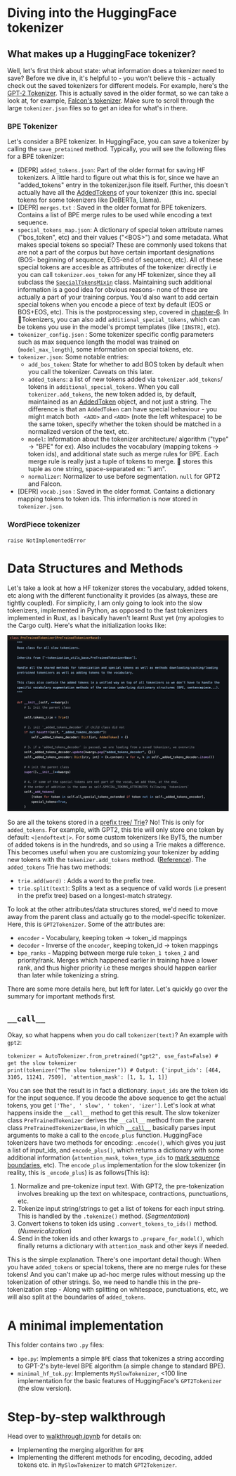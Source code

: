 <!-- toc -->

# Diving into the HuggingFace tokenizer
## What makes up a HuggingFace tokenizer?
Well, let's first think about state: what information does a tokenizer need to save? 
Before we dive in, it's helpful to - you won't believe this - actually check out the saved tokenizers for different models. For example, here's the [GPT-2 Tokenizer](https://huggingface.co/SumanthRH/gpt2-tokenizer/tree/main). This is actually saved in the older format, so we can take a look at, for example, [Falcon's tokenizer](https://huggingface.co/SumanthRH/falcon-tokenizer/tree/main). Make sure to scroll through the large `tokenizer.json` files so to get an idea for what's in there. 
### BPE Tokenizer
Let's consider a BPE tokenizer. In HuggingFace, you can save a tokenizer by calling the `save_pretained` method. Typically, you will see the following files for a BPE tokenizer:
- [DEPR] `added_tokens.json`: Part of the older format for saving HF tokenizers. A little hard to figure out what this is for, since we have an "added_tokens" entry in the tokenizer.json file itself. Further, this doesn't actually have all the [AddedTokens](https://huggingface.co/docs/tokenizers/api/added-tokens) of your tokenizer (this inc. special tokens for some tokenizers like DeBERTa, Llama). 
- [DEPR] `merges.txt` : Saved in the older format for BPE tokenizers. Contains a list of BPE merge rules to be used while encoding a text sequence. 
- `special_tokens_map.json`: A dictionary of special token attribute names ("bos_token", etc) and their values ("\<BOS\>") and some metadata. What makes special tokens so special? These are commonly used tokens that are not a part of the corpus but have certain important designations (BOS- beginning of sequence, EOS-end of sequence, etc). All of these special tokens are accesible as attributes of the tokenizer directly i.e you can call `tokenizer.eos_token` for any HF tokenizer, since they all subclass the [`SpecialTokensMixin`](https://github.com/huggingface/transformers/blob/ced9fd86f55ebb6b656c273f6e23f8ba50652f83/src/transformers/tokenization_utils_base.py#L795) class. Maintaining such additional information is a good idea for obvious reasons- none of these are actually a part of your training corpus. You'd also want to add certain special tokens when you encode a piece of text by default (EOS or BOS+EOS, etc). This is the postprocessing step, covered in [chapter-6](/6-postprocessing-and-more/). In 🤗Tokenizers, you can also add `additional_special_tokens`, which can be tokens you use in the model's prompt templates (like `[INSTR]`, etc). 
- `tokenizer_config.json` : Some tokenizer specific config parameters such as max sequence length the model was trained on (`model_max_length`), some information on special tokens, etc.
- `tokenizer.json`: Some notable entries:
    - `add_bos_token`: State for whether to add BOS token by default when you call the tokenizer. Caveats on this later. 
    - `added_tokens`: a list of new tokens added via `tokenizer.add_tokens`/ tokens in `additional_special_tokens`. When you call `tokenizer.add_tokens`, the new token added is, by default, maintained as an [AddedToken](https://huggingface.co/docs/tokenizers/api/added-tokens) object, and not just a string. The difference is that an `AddedToken` can have special behaviour - you might match both ` <ADD>` and `<ADD>` (note the left whitespace) to be the same token, specify whether the token should be matched in a normalized version of the text, etc. 
    - `model`:  Information about the tokenizer architecture/ algorithm ("type" -> "BPE" for ex). Also includes the vocabulary (mapping tokens -> token ids), and additional state such as merge rules for BPE.  Each merge rule is really just a tuple of tokens to merge. 🤗 stores this tuple as one string, space-separated ex: "i am". 
    - `normalizer`: Normalizer to use before segmentation.  `null` for GPT2 and Falcon.
- [DEPR] `vocab.json` : Saved in the older format. Contains a dictionary mapping tokens to token ids. This information is now stored in `tokenizer.json`. 

### WordPiece tokenizer
`raise NotImplementedError`

# Data Structures and Methods
Let's take a look at how a HF tokenizer stores the vocabulary, added tokens, etc along with the different functionality it provides (as always, these are tightly coupled). For simplicity, I am only going to look into the slow tokenizers, implemented in Python, as opposed to the fast tokenizers implemented in Rust, as I basically haven't learnt Rust yet (my apologies to the Cargo cult). Here's what the initialization looks like:

![HF Slow tokenizer](hf_slow.png)

So are all the tokens stored in a [prefix tree/ Trie](https://en.wikipedia.org/wiki/Trie)? No! This is only for `added_tokens`. For example, with GPT2, this trie will only store one token by default: `<|endoftext|>`. For some custom tokenizers like ByT5, the number of added tokens is in the hundreds, and so using a Trie makes a difference. This becomes useful when you are customizing your tokenizer by adding new tokens with the `tokenizer.add_tokens` method. ([Reference](https://github.com/huggingface/transformers/pull/13220)). The `added_tokens` Trie has two methods: 
- `trie.add(word)` : Adds a word to the prefix tree.
- `trie.split(text)`: Splits a text as a sequence of valid words (i.e present in the prefix tree) based on a longest-match strategy. 

To look at the other attributes/data structures stored, we'd need to move away from the parent class and actually go to the model-specific tokenizer. Here, this is `GPT2Tokenizer`. Some of the attributes are:
- `encoder` - Vocabulary, keeping token -> token_id mappings
- `decoder` - Inverse of the `encoder`, keeping token_id -> token mappings
- `bpe_ranks` - Mapping between merge rule `token_1 token_2` and priority/rank. Merges which happened earlier in training have a lower rank, and thus higher priority i.e these merges should happen earlier than later while tokenizing a string.

There are some more details here, but left for later. Let's quickly go over the summary for important methods first.

## `__call__`
Okay, so what happens when you do call `tokenizer(text)`? An example with `gpt2`:
```
tokenizer = AutoTokenizer.from_pretrained("gpt2", use_fast=False) # get the slow tokenizer
print(tokenizer("The slow tokenizer")) # Output: {'input_ids': [464, 3105, 11241, 7509], 'attention_mask': [1, 1, 1, 1]}
```
You can see that the result is in fact a dictionary. `input_ids` are the token ids for the input sequence. If you decode the above sequence to get the actual tokens, you get `['The', ' slow', ' token', 'izer']`. Let's look at what happens inside the `__call__` method to get this result. The slow tokenizer class `PreTrainedTokenizer` derives the `__call__` method from the parent class `PreTrainedTokenizerBase`, in which [`__call__`](https://github.com/huggingface/transformers/blob/25b0f2033ba23e354ef2f665764248fcbb3f49ba/src/transformers/tokenization_utils_base.py#L2729) basically parses input arguments to make a call to the `encode_plus` function. HuggingFace tokenizers have two methods for encoding: `.encode()`, which gives you just a list of input_ids, and `encode_plus()`, which returns a dictionary with some additional information (`attention_mask`, `token_type_ids` to [mark sequence boundaries](https://huggingface.co/docs/transformers/glossary#token-type-ids), etc). The `encode_plus` implementation for the slow tokenizer (in reality, this is `_encode_plus`) is as follows(This is):
1. Normalize and pre-tokenize input text. With GPT2, the pre-tokenization involves breaking up the text on whitespace, contractions, punctuations, etc.
2. Tokenize input string/strings to get a list of tokens for each input string. This is handled by the `.tokenize()` method. (_Segmentation_)
3. Convert tokens to token ids using `.convert_tokens_to_ids()` method. (_Numericalization_)
4. Send in the token ids and other kwargs to `.prepare_for_model()`, which finally returns a dictionary with `attention_mask` and other keys if needed. 

This is the simple explanation. There's one important detail though: When you have `added_tokens` or special tokens, there are no merge rules for these tokens! And you can't make up ad-hoc merge rules without messing up the tokenization of other strings. So, we need to handle this in the pre-tokenization step - Along with splitting on whitespace, punctuations, etc, we will also split at the boundaries of `added_tokens`. 

# A minimal implementation
This folder contains two `.py` files:
- `bpe.py`: Implements a simple `BPE` class that tokenizes a string according to GPT-2's byte-level BPE algorithm (a simple change to standard BPE). 
- `minimal_hf_tok.py`: Implements `MySlowTokenizer`,  <100 line implementation for the basic features of HuggingFace's `GPT2Tokenizer` (the slow version). 

# Step-by-step walkthrough
Head over to [walkthrough.ipynb](/3-hf-tokenizer/walkthrough.ipynb) for details on:
- Implementing the merging algorithm for `BPE`
- Implementing the different methods for encoding, decoding, added tokens etc. in `MySlowTokenizer` to match `GPT2Tokenizer`.




